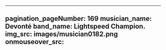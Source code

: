 ------
pagination_pageNumber: 169
musician_name: Devonté
band_name: Lightspeed Champion.
img_src: images/musician0182.png
onmouseover_src: 
------